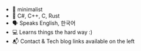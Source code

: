 * 🤍 minimalist
* 🔡 C#, C++, C, Rust
* 🗣️ Speaks English, 한국어
* 💻 Learns things the hard way :)
* 📬 Contact & Tech blog links available on the left
